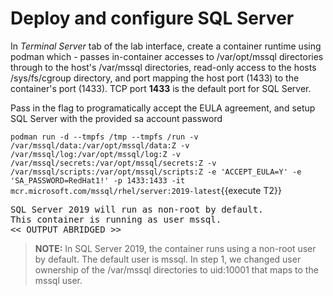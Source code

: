 # Deploy and configure SQL Server

In *Terminal Server* tab of the lab interface, create a container runtime using podman which -
passes in-container accesses to /var/opt/mssql directories through to the host's /var/mssql directories, 
read-only access to the hosts /sys/fs/cgroup directory, and port mapping the host port (1433) to the container's port (1433).
TCP port **1433** is the default port for SQL Server.

Pass in the flag to programatically accept the EULA agreement, and setup SQL Server with the provided sa account password 

`podman run -d --tmpfs /tmp --tmpfs /run -v /var/mssql/data:/var/opt/mssql/data:Z -v /var/mssql/log:/var/opt/mssql/log:Z -v /var/mssql/secrets:/var/opt/mssql/secrets:Z -v /var/mssql/scripts:/var/opt/mssql/scripts:Z -e 'ACCEPT_EULA=Y' -e 'SA_PASSWORD=RedHat1!' -p 1433:1433 -it mcr.microsoft.com/mssql/rhel/server:2019-latest`{{execute T2}}

<pre class="file">
SQL Server 2019 will run as non-root by default.
This container is running as user mssql.
<< OUTPUT ABRIDGED >>
</pre>

> **NOTE:** In SQL Server 2019, the container runs using a non-root user by default. The default user is mssql. In step 1, we changed user ownership of the /var/mssql directories to uid:10001 that maps to the mssql user.

